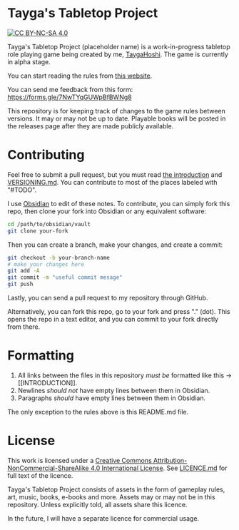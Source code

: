 # Tayga's Tabletop Project
[![CC BY-NC-SA 4.0][cc-by-nc-sa-shield]][cc-by-nc-sa]

Tayga's Tabletop Project (placeholder name) is a work-in-progress tabletop role playing game being created by me, [TaygaHoshi](https://github.com/TaygaHoshi). The game is currently in alpha stage.

You can start reading the rules from [this website](https://taygahoshi.github.io/tt-project/games/tt-project/introduction.html).

You can send me feedback from this form: https://forms.gle/7NwTYqGUWpBfBWNg8

This repository is for keeping track of changes to the game rules between versions. It may or may not be up to date. Playable books will be posted in the releases page after they are made publicly available.

# Contributing
Feel free to submit a pull request, but you must read [the introduction](https://taygahoshi.github.io/tt-project/games/tt-project/introduction.html) and [VERSIONING.md](https://github.com/TaygaHoshi/tt-project/blob/main/VERSIONING.md?plain=1). You can contribute to most of the places labeled with "#TODO".

I use [Obsidian](https://obsidian.md/) to edit of these notes. To contribute, you can simply fork this repo, then clone your fork into Obsidian or any equivalent software:
```bash
cd /path/to/obsidian/vault
git clone your-fork
```

Then you can create a branch, make your changes, and create a commit:
```bash
git checkout -b your-branch-name
# make your changes here
git add -A
git commit -m "useful commit mesage"
git push
```

Lastly, you can send a pull request to my repository through GitHub.

Alternatively, you can fork this repo, go to your fork and press "." (dot). This opens the repo in a text editor, and you can commit to your fork directly from there. 

# Formatting
1. All links between the files in this repository *must be* formatted like this -> [[INTRODUCTION]]. 
2. Newlines *should not* have empty lines between them in Obsidian. 
3. Paragraphs *should* have empty lines between them in Obsidian.

The only exception to the rules above is this README.md file.

# License
This work is licensed under a
[Creative Commons Attribution-NonCommercial-ShareAlike 4.0 International License][cc-by-nc-sa]. See [LICENCE.md](LICENCE.md) for full text of the licence.

Tayga's Tabletop Project consists of assets in the form of gameplay rules, art, music, books, e-books and more. Assets may or may not be in this repository. Unless explicitly told, all assets share this licence.

In the future, I will have a separate licence for commercial usage. 

[cc-by-nc-sa]: http://creativecommons.org/licenses/by-nc-sa/4.0/
[cc-by-nc-sa-shield]: https://img.shields.io/badge/License-CC%20BY--NC--SA%204.0-lightgrey.svg
